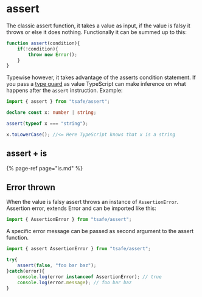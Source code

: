 # assert

The classic assert function, it takes a value as input, if the value is falsy it throws or else it does nothing. Functionally it can be summed up to this:

```typescript
function assert(condition){
    if(!condition){
        throw new Error();
    }
}
```

Typewise however, it takes advantage of the asserts condition statement. If you pass a [type guard](https://www.typescriptlang.org/docs/handbook/advanced-types.html#type-guards-and-differentiating-types) as value TypeScript can make inference on what happens after the `assert` instruction. Example:

```typescript
import { assert } from "tsafe/assert";

declare const x: number | string;

assert(typeof x === "string");

x.toLowerCase(); //<= Here TypeScript knows that x is a string
```

## assert + is

{% page-ref page="is.md" %}

## Error thrown

When the value is falsy assert throws an instance of `AssertionError`. Assertion error, extends Error and can be imported like this:

```typescript
import { AssertionError } from "tsafe/assert";
```

A specific error message can be passed as second argument to the assert function.

```typescript
import { assert AssertionError } from "tsafe/assert"; 

try{
    assert(false, "foo bar baz");
}catch(error){
    console.log(error instanceof AssertionError); // true
    console.log(error.message); // foo bar baz
}
```

